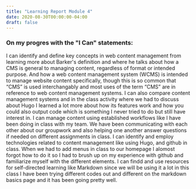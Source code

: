 ```yaml
---
title: "Learning Report Module 4"
date: 2020-08-30T00:00:00-04:00
draft: false
---
```

### On my progres with the "I Can" statements:

I can identify and define key concepts in web content management from learning more about Barker's definition and where he talks about how a CMS is general to managing content, regardless of format or intended purpose. And how a web content management system (WCMS) is intended to manage website content specifically, though this is so common that “CMS” is used interchangably and most uses of the term “CMS” are in reference to web content management systems. I can also compare content management systems and in the class activity where we had to discuss about Hugo I learned a lot more about how its features work and how you could also output code which is something I never tried to do but still have interest in. I can manage content using established workflows like I have been doing in class with my team. We have been communicating with each other about our groupwork and also helping one another answer questions if needed on different assignments in class. I can identify and employ technologies related to content management like using Hugo, and github in class. When we had to add menus in class to our homepage I alomost forgot how to do it so I had to brush up on my experience with github and familiarize myself with the different elements. I can findd and use resources for self-directed learning like Markdown since we will be using it a lot in this class I have been trying different codes out and different on the markdown basics page and it has been going pretty well.
